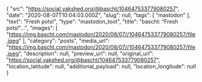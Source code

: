 {
  "src": "https://social.yakshed.org/@bascht/104647533779080257",
  "date": "2020-08-07T10:04:03.000Z",
  "slug": null,
  "tags": [
    "mastodon"
  ],
  "text": "Fresh pots!",
  "type": "mastodon_toot",
  "title": "bascht: “Fresh pots!”…",
  "images": [
    "https://img.bascht.com/mastodon/2020/08/07//104647533779080257/file.jpeg"
  ],
  "category": "posts",
  "media_url": "https://img.bascht.com/mastodon/2020/08/07//104647533779080257/file.jpeg",
  "description": null,
  "preview_url": null,
  "original_url": "https://social.yakshed.org/@bascht/104647533779080257",
  "location_latitude": null,
  "additional_payload": null,
  "location_longitude": null
}